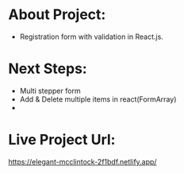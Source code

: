 # About Project:

- Registration form with validation in React.js.

# Next Steps:

- Multi stepper form
- Add & Delete multiple items in react(FormArray)
- 

# Live Project Url:

https://elegant-mcclintock-2f1bdf.netlify.app/
